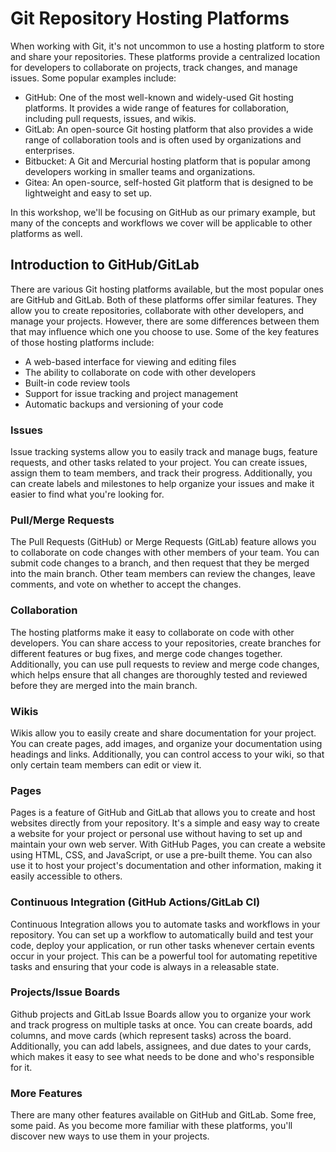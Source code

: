 # Git Repository Hosting Platforms

When working with Git, it's not uncommon to use a hosting platform to store and share your repositories. These platforms provide a centralized location for developers to collaborate on projects, track changes, and manage issues. Some popular examples include:

- GitHub: One of the most well-known and widely-used Git hosting platforms. It provides a wide range of features for collaboration, including pull requests, issues, and wikis.
- GitLab: An open-source Git hosting platform that also provides a wide range of collaboration tools and is often used by organizations and enterprises.
- Bitbucket: A Git and Mercurial hosting platform that is popular among developers working in smaller teams and organizations.
- Gitea: An open-source, self-hosted Git platform that is designed to be lightweight and easy to set up.

In this workshop, we'll be focusing on GitHub as our primary example, but many of the concepts and workflows we cover will be applicable to other platforms as well.

## Introduction to GitHub/GitLab

There are various Git hosting platforms available, but the most popular ones are GitHub and GitLab. Both of these platforms offer similar features. They allow you to create repositories, collaborate with other developers, and manage your projects. However, there are some differences between them that may influence which one you choose to use. Some of the key features of those hosting platforms include:

- A web-based interface for viewing and editing files
- The ability to collaborate on code with other developers
- Built-in code review tools
- Support for issue tracking and project management
- Automatic backups and versioning of your code

### Issues

Issue tracking systems allow you to easily track and manage bugs, feature requests, and other tasks related to your project. You can create issues, assign them to team members, and track their progress. Additionally, you can create labels and milestones to help organize your issues and make it easier to find what you're looking for.

### Pull/Merge Requests

The Pull Requests (GitHub) or Merge Requests (GitLab) feature allows you to collaborate on code changes with other members of your team. You can submit code changes to a branch, and then request that they be merged into the main branch. Other team members can review the changes, leave comments, and vote on whether to accept the changes.

### Collaboration

The hosting platforms make it easy to collaborate on code with other developers. You can share access to your repositories, create branches for different features or bug fixes, and merge code changes together. Additionally, you can use pull requests to review and merge code changes, which helps ensure that all changes are thoroughly tested and reviewed before they are merged into the main branch.

### Wikis

Wikis allow you to easily create and share documentation for your project. You can create pages, add images, and organize your documentation using headings and links. Additionally, you can control access to your wiki, so that only certain team members can edit or view it.

### Pages

Pages is a feature of GitHub and GitLab that allows you to create and host websites directly from your repository. It's a simple and easy way to create a website for your project or personal use without having to set up and maintain your own web server. With GitHub Pages, you can create a website using HTML, CSS, and JavaScript, or use a pre-built theme. You can also use it to host your project's documentation and other information, making it easily accessible to others.

### Continuous Integration (GitHub Actions/GitLab CI)

Continuous Integration allows you to automate tasks and workflows in your repository. You can set up a workflow to automatically build and test your code, deploy your application, or run other tasks whenever certain events occur in your project. This can be a powerful tool for automating repetitive tasks and ensuring that your code is always in a releasable state.

### Projects/Issue Boards

Github projects and GitLab Issue Boards allow you to organize your work and track progress on multiple tasks at once. You can create boards, add columns, and move cards (which represent tasks) across the board. Additionally, you can add labels, assignees, and due dates to your cards, which makes it easy to see what needs to be done and who's responsible for it.

### More Features

There are many other features available on GitHub and GitLab. Some free, some paid. As you become more familiar with these platforms, you'll discover new ways to use them in your projects.